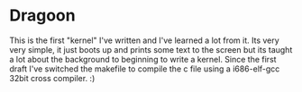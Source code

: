 # Dragoon
This is the first "kernel" I've written and I've learned a lot from it. Its very very simple, it just boots up and prints some text to the screen but its taught a lot about the background to beginning to write a kernel. Since the first draft I've switched the makefile to compile the c file using a i686-elf-gcc 32bit cross compiler. :)
